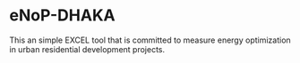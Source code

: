 # eNoP-DHAKA


This an simple EXCEL tool that is committed to measure energy optimization in urban residential development projects.
